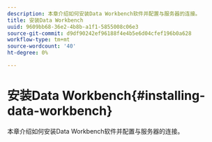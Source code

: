 ```yaml
---
description: 本章介绍如何安装Data Workbench软件并配置与服务器的连接。
title: 安装Data Workbench
uuid: 9609bb68-36e2-4b8b-a1f1-5855008c06e3
source-git-commit: d9df90242ef96188f4e4b5e6d04cfef196b0a628
workflow-type: tm+mt
source-wordcount: '40'
ht-degree: 0%

---
```



# 安装Data Workbench{#installing-data-workbench}

本章介绍如何安装Data Workbench软件并配置与服务器的连接。

